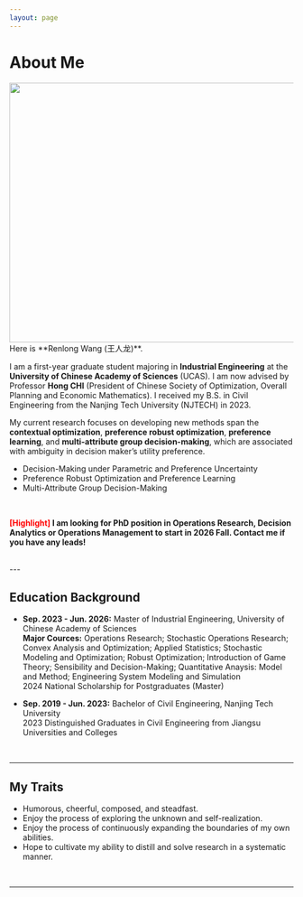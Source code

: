 ```yaml
---
layout: page
---
```


# About Me
<img src="{{ site.url }}/images/lifephoto.jpg" width="600" height="460">
<br>
Here is **Renlong Wang (王人龙)**.

I am a first-year graduate student majoring in **Industrial Engineering** at the **University of Chinese Academy of Sciences** (UCAS). I am now advised by Professor **Hong CHI** (President of Chinese Society of Optimization, Overall Planning and Economic Mathematics). I received my B.S. in Civil Engineering from the Nanjing Tech University (NJTECH) in 2023.

My current research focuses on developing new methods span the **contextual optimization**, **preference robust optimization**, **preference learning**, and **multi-attribute group decision-making**, which are associated with ambiguity in decision maker’s utility preference.
- Decision-Making under Parametric and Preference Uncertainty
- Preference Robust Optimization and Preference Learning
- Multi-Attribute Group Decision-Making
<br>

**<font color='red'>[Highlight]</font> I am looking for PhD position in Operations Research, Decision Analytics or Operations Management to start in 2026 Fall. Contact me if you have any leads!**

<br>
---

## Education Background


- **Sep. 2023 - Jun. 2026:** Master of Industrial Engineering, University of Chinese Academy of Sciences
<br> **Major Cources:** Operations Research; Stochastic Operations Research; Convex Analysis and Optimization; Applied Statistics; Stochastic Modeling and Optimization; Robust Optimization; Introduction of Game Theory; Sensibility and Decision-Making; Quantitative Anaysis: Model and Method; Engineering System Modeling and Simulation
<br> 2024 National Scholarship for Postgraduates (Master)

- **Sep. 2019 - Jun. 2023:** Bachelor of Civil Engineering, Nanjing Tech University <br>2023 Distinguished Graduates in Civil Engineering from Jiangsu Universities and Colleges
<br>

---

## My Traits

- Humorous, cheerful, composed, and steadfast.
- Enjoy the process of exploring the unknown and self-realization.
- Enjoy the process of continuously expanding the boundaries of my own abilities.
- Hope to cultivate my ability to distill and solve research in a systematic manner.
<br>

---
